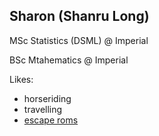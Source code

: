 ## Sharon (Shanru Long)

MSc Statistics (DSML) @ Imperial

BSc Mtahematics @ Imperial

Likes:
- horseriding
- travelling
- [escape roms](https://www.escape-entertainment.co.uk/?gad_source=1&gad_campaignid=13707660457&gbraid=0AAAAABTU1P4ZkNclXhxR3m-TXGVTUdl-A&gclid=CjwKCAjw_-3GBhAYEiwAjh9fUM28DkhDaFR2AWTNECog3PxDkcZi6eQjlGcOtpku-H3tQGMhHznU5RoCZG4QAvD_BwE)

